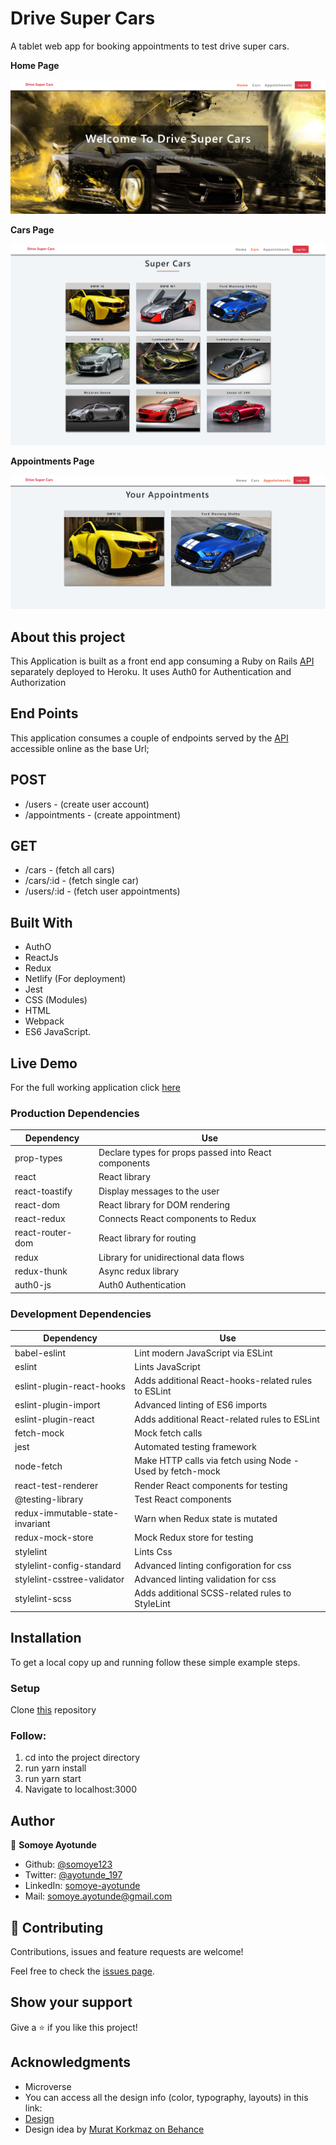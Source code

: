 # Drive Super Cars

A tablet web app for booking appointments to test drive super cars.

**Home Page**

<p align="center">
  <img src="./Home.png">
</p>

**Cars Page**

<p align="center">
  <img src="./Cars.png">
</p>

**Appointments Page**

<p align="center">
  <img src="./Appointments.png">
</p>

## About this project
This Application is built as a front end app consuming a Ruby on Rails [API](https://drive-super-cars.herokuapp.com) separately deployed to Heroku. It uses Auth0 for Authentication and Authorization

## End Points
This application consumes a couple of endpoints served by the [API](https://drive-super-cars.herokuapp.com) accessible online as the base Url;

## POST
- /users - (create user account)
- /appointments - (create appointment)

## GET
- /cars - (fetch all cars)
- /cars/:id - (fetch single car)
- /users/:id - (fetch user appointments)

## Built With
- AuthO
- ReactJs
- Redux
- Netlify (For deployment)
- Jest
- CSS (Modules)
- HTML
- Webpack
- ES6 JavaScript.

## Live Demo
For the full working application click [here](https://drive-super-cars.netlify.app)

### Production Dependencies

| **Dependency**   | **Use**                                               |
| ---------------- | ----------------------------------------------------- |
| prop-types       | Declare types for props passed into React components  |
| react            | React library                                         |
| react-toastify   | Display messages to the user                          |
| react-dom        | React library for DOM rendering                       |
| react-redux      | Connects React components to Redux                    |
| react-router-dom | React library for routing                             |
| redux            | Library for unidirectional data flows                 |
| redux-thunk      | Async redux library                                   |
| auth0-js         | Auth0 Authentication                                  |

### Development Dependencies

| **Dependency**                  | **Use**                                                          |
| ------------------------------- | ---------------------------------------------------------------- |
| babel-eslint                    | Lint modern JavaScript via ESLint                                |
| eslint                          | Lints JavaScript                                                 |
| eslint-plugin-react-hooks       | Adds additional React-hooks-related rules to ESLint              |
| eslint-plugin-import            | Advanced linting of ES6 imports                                  |
| eslint-plugin-react             | Adds additional React-related rules to ESLint                    |
| fetch-mock                      | Mock fetch calls                                                 |
| jest                            | Automated testing framework                                      |
| node-fetch                      | Make HTTP calls via fetch using Node - Used by fetch-mock        |
| react-test-renderer             | Render React components for testing                              |
| @testing-library                | Test React components                                            |
| redux-immutable-state-invariant | Warn when Redux state is mutated                                 |
| redux-mock-store                | Mock Redux store for testing                                     |
| stylelint                       | Lints Css                                                        |
| stylelint-config-standard       | Advanced linting configoration for css                           |
| stylelint-csstree-validator     | Advanced linting validation for css                              |
| stylelint-scss                  | Adds additional SCSS-related rules to StyleLint                  |

## Installation
To get a local copy up and running follow these simple example steps.

### Setup

Clone [this](https://github.com/somoye123/Drive-Super-Cars-Frontend.git) repository

### Follow:
1. cd into the project directory
2. run yarn install
3. run yarn start
4. Navigate to localhost:3000

## Author

👤 **Somoye Ayotunde**

- Github: [@somoye123](https://github.com/somoye123)
- Twitter: [@ayotunde_197](https://twitter.com/ayotunde_197)
- LinkedIn: [somoye-ayotunde](https://www.linkedin.com/in/somoye-ayotunde)
- Mail: [somoye.ayotunde@gmail.com](somoye.ayotunde@gmail.com)


## 🤝 Contributing

Contributions, issues and feature requests are welcome!

Feel free to check the [issues page](https://github.com/somoye123/Drive-Super-Cars-Frontend/issues).

## Show your support

Give a ⭐️ if you like this project!

## Acknowledgments
  - Microverse
  - You can access all the design info (color, typography, layouts) in this link:
  - [Design](https://www.behance.net/gallery/26425031/Vespa-Responsive-Redesign)
  - Design idea by [ Murat Korkmaz on Behance](https://www.behance.net/muratk)
